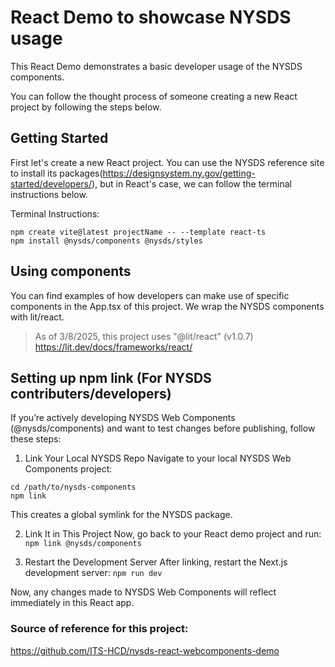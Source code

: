 # React Demo to showcase NYSDS usage
This React Demo demonstrates a basic developer usage of the NYSDS components. 

You can follow the thought process of someone creating a new React project by following the steps below.

## Getting Started
First let's create a new React project. You can use the NYSDS reference site to install its packages(https://designsystem.ny.gov/getting-started/developers/), but in React's case, we can follow the terminal instructions below.

Terminal Instructions:
```
npm create vite@latest projectName -- --template react-ts
npm install @nysds/components @nysds/styles
```

## Using components
You can find examples of how developers can make use of specific components in the App.tsx of this project. We wrap the NYSDS components with lit/react.
> As of 3/8/2025, this project uses "@lit/react" (v1.0.7) https://lit.dev/docs/frameworks/react/

## Setting up npm link (For NYSDS contributers/developers)
If you’re actively developing NYSDS Web Components (@nysds/components) and want to test changes before publishing, follow these steps:

1. Link Your Local NYSDS Repo
Navigate to your local NYSDS Web Components project:
```
cd /path/to/nysds-components
npm link
```
This creates a global symlink for the NYSDS package.

2. Link It in This Project
Now, go back to your React demo project and run:
`npm link @nysds/components`

3. Restart the Development Server
After linking, restart the Next.js development server:
`npm run dev`

Now, any changes made to NYSDS Web Components will reflect immediately in this React app.

### Source of reference for this project:
https://github.com/ITS-HCD/nysds-react-webcomponents-demo
